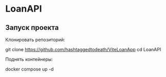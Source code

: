 # LoanAPI

## Запуск проекта

Клонировать репозиторий:
   
   git clone https://github.com/hashtaggedtodeath/ViteLoanApp
   cd LoanAPI
   
Поднять контейнеры:

docker compose up -d
